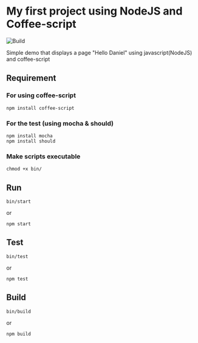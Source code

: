 # My first project using NodeJS and Coffee-script

![Build](https://travis-ci.org/daniel-ece/myfirstproject.svg?branch=master)

Simple demo that displays a page "Hello Daniel" using javascript(NodeJS) and coffee-script

## Requirement
### For using coffee-script
```
npm install coffee-script
```

### For the test (using mocha & should)
```
npm install mocha
npm install should
```

### Make scripts executable
```
chmod +x bin/
```

## Run
```
bin/start
```
or
```
npm start
```

## Test
```
bin/test
```
or
```
npm test
```

## Build
```
bin/build
```
or
```
npm build
```
